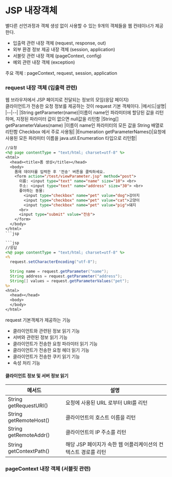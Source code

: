 # JSP 내장객체
별다른 선언과정과 객체 생성 없이 사용할 수 있는 9개의 객체들을 웹 컨테이너가 제공한다.
- 입출력 관련 내장 객체 (request, response, out)
- 외부 환경 정보 제공 내장 객체 (session, application)
- 서블릿 관련 내장 객체 (pageContext, config)
- 예외 관련 내장 객체 (exception)

주요 객체 : pageContext, request, session, application

### request 내장 객체 (입출력 관련)
웹 브라우저에서 JSP 페이지로 전달되는 정보의 모임(응답 페이지)<br>
클라이언트가 전송한 요청 정보를 제공하는 것이 request 기본 객체이다.
|메서드|설명|
|--|--|
|String getParameter(name)|이름이 name인 파라미터에 할당된 값을 리턴하며, 지정된 파라미터 값이 없으면 null값을 리턴함
|String[] getParameterValues(name) |이름이 name인 파라미터의 모든 값을 String 배열로 리턴함 Checkbox 에서 주로 사용됨|
|Enumeration getParameterNames()|요청에 사용된 모든 파라미터 이름을 java.util.Enumeration 타입으로 리턴함|

```jsp
//요청
<%@ page contentType = "text/html; charset=utf-8" %>
<html>
  <head><title>폼 생성</title></head>
  <body>
    폼에 데이터를 입력한 후 '전송' 버튼을 클릭하세요.
    <form action="/test/viewParameter.jsp" method="post">
      이름: <input type="text" name="name" size="10"> <br>
      주소: <input type="text" name="address" size="30"> <br>
      좋아하는 동물:
        <input type="checkbox" name="pet" value="dog">강아지
        <input type="checkbox" name="pet" value="cat">고양이
        <input type="checkbox" name="pet" value="pig">돼지
      <br>
      <input type="submit" value="전송">
    </form>
  </body>
</html>
```jsp

```jsp
//응답
<%@ page contentType = "text/html; charset=utf-8" %>
<%
  request.setCharacterEncoding("utf-8");
  
  String name = request.getParameter("name");
  String address = request.getParameter("address");
  String[] values = request.getParameterValues("pet");
%>
<html>
  <head></head>
  <body>
  </body>
</html>
```

request 기본객체가 제공하는 기능
- 클라이언트와 관련된 정보 읽기 기능
- 서버와 관련된 정보 읽기 기능
- 클라이언트가 전송한 요청 파라미터 읽기 기능
- 클라이언트가 전송한 요청 헤더 읽기 기능
- 클라이언트가 전송한 쿠키 읽기 기능
- 속성 처리 기능

#### 클라이언트 정보 및 서버 정보 읽기
|메서드|설명|
|--|--|
|String getRequestURI()|요청에 사용된 URL 로부터 URI를 리턴|
|String getRemoteHost()|클라이언트의 호스트 이름을 리턴|
|String getRemoteAddr()|클라이언트의 IP 주소를 리턴|
|String getContextPath()|해당 JSP 페이지가 속한 웹 어플리케이션의 컨텍스트 경로를 리턴|

### pageContext 내장 객체 (서블릿 관련)
